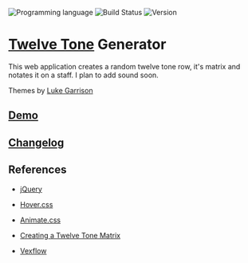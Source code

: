 ![Programming language](https://img.shields.io/badge/Language-Javascript-black.svg)
![Build Status](https://img.shields.io/badge/Build-Passing-brightgreen.svg)
![Version](https://img.shields.io/badge/Version-1.4.1-blue.svg?style=flat)

# [Twelve Tone](https://en.wikipedia.org/wiki/Twelve-tone_technique#Tone_row) Generator
This web application creates a random twelve tone row, it's matrix and notates it on a staff. I plan to add sound soon. 

Themes by [Luke Garrison](https://github.com/lag0215)

## [Demo](http://manuelvargas.me/Twelve-Tone-Generator/)

## [Changelog](https://github.com/ManuelVargas1251/Twelve-Tone-Generator/blob/master/changelog.md)


## References 

* [jQuery](https://jquery.com/)

* [Hover.css](http://ianlunn.github.io/Hover/)

* [Animate.css](https://daneden.github.io/animate.css/)

* [Creating a Twelve Tone Matrix](http://unitus.org/FULL/12tone.pdf)

* [Vexflow](https://github.com/0xfe/vexflow)